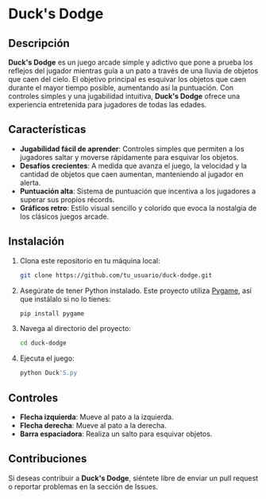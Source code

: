 # Duck's Dodge

## Descripción

**Duck's Dodge** es un juego arcade simple y adictivo que pone a prueba los reflejos del jugador mientras guía a un pato a través de una lluvia de objetos que caen del cielo. El objetivo principal es esquivar los objetos que caen durante el mayor tiempo posible, aumentando así la puntuación. Con controles simples y una jugabilidad intuitiva, **Duck's Dodge** ofrece una experiencia entretenida para jugadores de todas las edades.

## Características

- **Jugabilidad fácil de aprender**: Controles simples que permiten a los jugadores saltar y moverse rápidamente para esquivar los objetos.
- **Desafíos crecientes**: A medida que avanza el juego, la velocidad y la cantidad de objetos que caen aumentan, manteniendo al jugador en alerta.
- **Puntuación alta**: Sistema de puntuación que incentiva a los jugadores a superar sus propios récords.
- **Gráficos retro**: Estilo visual sencillo y colorido que evoca la nostalgia de los clásicos juegos arcade.

## Instalación

1. Clona este repositorio en tu máquina local:
    ```bash
    git clone https://github.com/tu_usuario/duck-dodge.git
    ```

2. Asegúrate de tener Python instalado. Este proyecto utiliza [Pygame](https://www.pygame.org/), así que instálalo si no lo tienes:
    ```bash
    pip install pygame
    ```

3. Navega al directorio del proyecto:
    ```bash
    cd duck-dodge
    ```

4. Ejecuta el juego:
    ```bash
    python Duck'S.py
    ```

## Controles

- **Flecha izquierda**: Mueve al pato a la izquierda.
- **Flecha derecha**: Mueve al pato a la derecha.
- **Barra espaciadora**: Realiza un salto para esquivar objetos.

## Contribuciones

Si deseas contribuir a **Duck's Dodge**, siéntete libre de enviar un pull request o reportar problemas en la sección de Issues.
